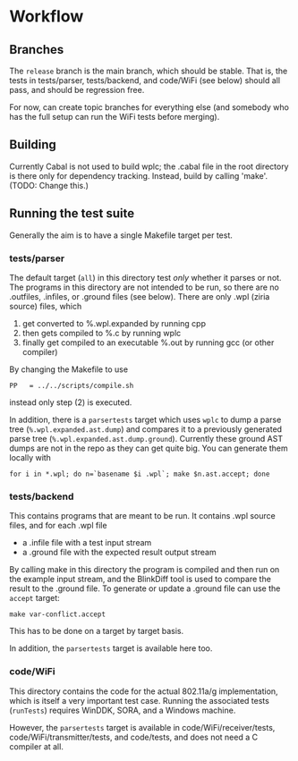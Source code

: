 Workflow
========

Branches
--------

The `release` branch is the main branch, which should be stable. That is, the
tests in tests/parser, tests/backend, and code/WiFi (see below) should all
pass, and should be regression free.

For now, can create topic branches for everything else (and somebody who has
the full setup can run the WiFi tests before merging).

Building
--------

Currently Cabal is not used to build wplc; the .cabal file in the root
directory is there only for dependency tracking. Instead, build by calling
'make'. (TODO: Change this.)

Running the test suite
----------------------

Generally the aim is to have a single Makefile target per test. 

### tests/parser

The default target (`all`) in this directory test _only_ whether it parses or
not. The programs in this directory are not intended to be run, so there are no
.outfiles, .infiles, or .ground files (see below). There are only .wpl (ziria
source) files, which

1. get converted to %.wpl.expanded by running cpp
2. then gets compiled to %.c by running wplc
3. finally get compiled to an executable %.out by running gcc (or other compiler)

By changing the Makefile to use 

```
PP   = ../../scripts/compile.sh
```

instead only step (2) is executed.

In addition, there is a `parsertests` target which uses `wplc` to dump a parse
tree (`%.wpl.expanded.ast.dump`) and compares it to a previously generated 
parse tree (`%.wpl.expanded.ast.dump.ground`). Currently these ground AST dumps
are not in the repo as they can get quite big. You can generate them locally
with

```
for i in *.wpl; do n=`basename $i .wpl`; make $n.ast.accept; done
```

### tests/backend

This contains programs that are meant to be run. It contains .wpl source files,
and for each .wpl file

* a .infile file with a test input stream
* a .ground file with the expected result output stream

By calling make in this directory the program is compiled and then run on the
example input stream, and the BlinkDiff tool is used to compare the result
to the .ground file. To generate or update a .ground file can use the `accept`
target:

```
make var-conflict.accept
```

This has to be done on a target by target basis.

In addition, the `parsertests` target is available here too.

### code/WiFi

This directory contains the code for the actual 802.11a/g implementation, which
is itself a very important test case. Running the associated tests (`runTests`)
requires WinDDK, SORA, and a Windows machine.

However, the `parsertests` target is available in code/WiFi/receiver/tests,
code/WiFi/transmitter/tests, and code/tests, and does not need a C compiler at
all.
